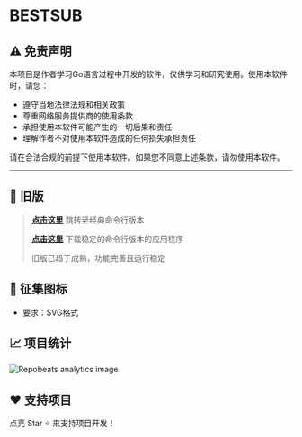 # BESTSUB

## ⚠️ 免责声明

本项目是作者学习Go语言过程中开发的软件，仅供学习和研究使用。使用本软件时，请您：

- 遵守当地法律法规和相关政策
- 尊重网络服务提供商的使用条款
- 承担使用本软件可能产生的一切后果和责任
- 理解作者不对使用本软件造成的任何损失承担责任

请在合法合规的前提下使用本软件。如果您不同意上述条款，请勿使用本软件。

---

## 📜 旧版

> **[点击这里](https://github.com/bestruirui/BestSub/blob/master/README_zh.md)** 跳转至经典命令行版本
>
> **[点击这里](https://github.com/bestruirui/BestSub/releases/latest)** 下载稳定的命令行版本的应用程序
>
> 旧版已趋于成熟，功能完善且运行稳定

## 📢 征集图标

- 要求：SVG格式

## 📈 项目统计

![Repobeats analytics image](https://repobeats.axiom.co/api/embed/dfefb13ae0ed117da68382c0ed63695992826039.svg "Repobeats analytics image")

## ❤️ 支持项目

点亮 Star ⭐ 来支持项目开发！